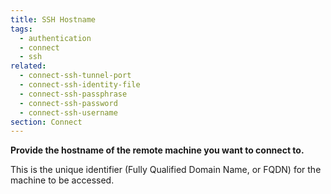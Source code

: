 ```yaml
---
title: SSH Hostname
tags:
  - authentication
  - connect
  - ssh
related:
  - connect-ssh-tunnel-port
  - connect-ssh-identity-file
  - connect-ssh-passphrase
  - connect-ssh-password
  - connect-ssh-username
section: Connect
---
```


<strong>
Provide the hostname of the remote machine you want to connect to.
</strong>

This is the unique identifier (Fully Qualified Domain Name, or FQDN) for the machine to be accessed.
